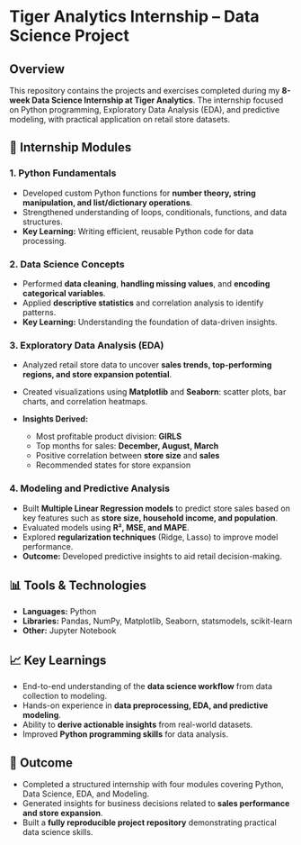 
# Tiger Analytics Internship – Data Science Project

## Overview

This repository contains the projects and exercises completed during my **8-week Data Science Internship at Tiger Analytics**. The internship focused on Python programming, Exploratory Data Analysis (EDA), and predictive modeling, with practical application on retail store datasets.


## 📌 Internship Modules

### 1. Python Fundamentals

* Developed custom Python functions for **number theory, string manipulation, and list/dictionary operations**.
* Strengthened understanding of loops, conditionals, functions, and data structures.
* **Key Learning:** Writing efficient, reusable Python code for data processing.

### 2. Data Science Concepts

* Performed **data cleaning**, **handling missing values**, and **encoding categorical variables**.
* Applied **descriptive statistics** and correlation analysis to identify patterns.
* **Key Learning:** Understanding the foundation of data-driven insights.

### 3. Exploratory Data Analysis (EDA)

* Analyzed retail store data to uncover **sales trends, top-performing regions, and store expansion potential**.
* Created visualizations using **Matplotlib** and **Seaborn**: scatter plots, bar charts, and correlation heatmaps.
* **Insights Derived:**

  * Most profitable product division: **GIRLS**
  * Top months for sales: **December, August, March**
  * Positive correlation between **store size** and **sales**
  * Recommended states for store expansion

### 4. Modeling and Predictive Analysis

* Built **Multiple Linear Regression models** to predict store sales based on key features such as **store size, household income, and population**.
* Evaluated models using **R², MSE, and MAPE**.
* Explored **regularization techniques** (Ridge, Lasso) to improve model performance.
* **Outcome:** Developed predictive insights to aid retail decision-making.

## 📊 Tools & Technologies

* **Languages:** Python
* **Libraries:** Pandas, NumPy, Matplotlib, Seaborn, statsmodels, scikit-learn
* **Other:** Jupyter Notebook

## 📈 Key Learnings

* End-to-end understanding of the **data science workflow** from data collection to modeling.
* Hands-on experience in **data preprocessing, EDA, and predictive modeling**.
* Ability to **derive actionable insights** from real-world datasets.
* Improved **Python programming skills** for data analysis.

## 📝 Outcome

* Completed a structured internship with four modules covering Python, Data Science, EDA, and Modeling.
* Generated insights for business decisions related to **sales performance and store expansion**.
* Built a **fully reproducible project repository** demonstrating practical data science skills.


